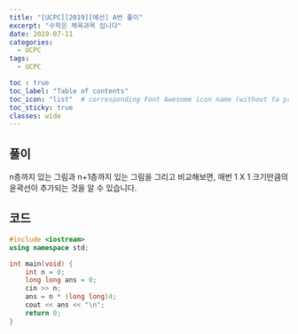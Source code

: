 ```yaml
---
title: "[UCPC][2019][예선] A번 풀이"
excerpt: "수학은 체육과목 입니다"
date: 2019-07-11
categories:
  - UCPC
tags:
  - UCPC

toc : true
toc_label: "Table of contents"
toc_icon: "list"  # corresponding Font Awesome icon name (without fa prefix)
toc_sticky: true
classes: wide  
---
```



## 풀이

n층까지 있는 그림과 n+1층까지 있는 그림을 그리고 비교해보면, 매번 1 X 1 크기만큼의 윤곽선이 추가되는 것을 알 수 있습니다.  

## 코드
```cpp
#include <iostream>
using namespace std;

int main(void) {
	int n = 0;
	long long ans = 0;
	cin >> n;
	ans = n * (long long)4;
	cout << ans << "\n";
	return 0;
}

```